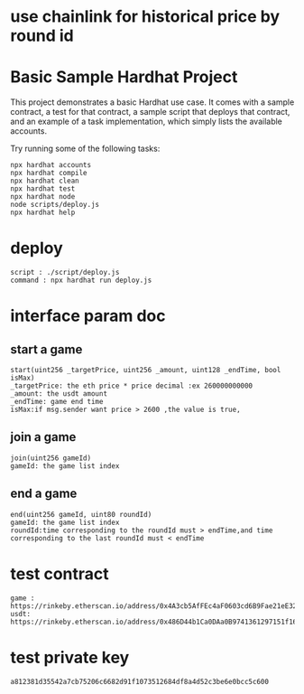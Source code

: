 # use chainlink for historical price by round id

# Basic Sample Hardhat Project

This project demonstrates a basic Hardhat use case. It comes with a sample contract, a test for that contract, a sample
script that deploys that contract, and an example of a task implementation, which simply lists the available accounts.

Try running some of the following tasks:

```shell
npx hardhat accounts
npx hardhat compile
npx hardhat clean
npx hardhat test
npx hardhat node
node scripts/deploy.js
npx hardhat help
```

# deploy

```
script : ./script/deploy.js
command : npx hardhat run deploy.js

```

# interface param doc

## start a game

```
start(uint256 _targetPrice, uint256 _amount, uint128 _endTime, bool isMax)
_targetPrice: the eth price * price decimal :ex 260000000000
_amount: the usdt amount 
_endTime: game end time
isMax:if msg.sender want price > 2600 ,the value is true,
```

## join a game

```
join(uint256 gameId)
gameId: the game list index
```

## end a game

```
end(uint256 gameId, uint80 roundId)
gameId: the game list index
roundId:time corresponding to the roundId must > endTime,and time corresponding to the last roundId must < endTime
```

# test contract 
```
game : https://rinkeby.etherscan.io/address/0x4A3cb5AfFEc4aF0603cd6B9Fae21eE32efe256E5
usdt:  https://rinkeby.etherscan.io/address/0x486D44b1Ca0DAa0B9741361297151f165D6a6852
```

# test private key 
```
a812381d35542a7cb75206c6682d91f1073512684df8a4d52c3be6e0bcc5c600
```
